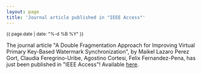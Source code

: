 ```yaml
---
layout: page
title: 'Journal article published in "IEEE Access"'
---
```


<small>{{ page.date | date: "%-d %B %Y" }}</small>

The journal article "A Double Fragmentation Approach for Improving Virtual Primary Key-Based Watermark Synchronization", by Maikel Lazaro Perez Gort, Claudia Feregrino-Uribe, Agostino Cortesi, Felix Fernandez-Pena, has just been published in "IEEE Access"! Available [here](https://doi.org/10.1109/ACCESS.2020.2979659).
